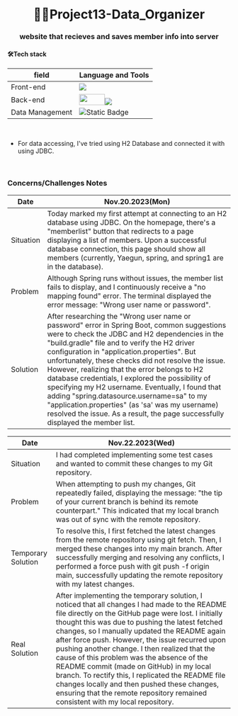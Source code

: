 <h1 align="center">🧑‍💻Project13-Data_Organizer</h1>
<h3 align="center">website that recieves and saves member info into server</h3>

<h4>🛠️Tech stack</h4>

|field|Language and Tools|
|-----|-----|
|Front-end|<img src="https://img.shields.io/badge/-HTML5-F05032?style=for-the-badge&logo=html5&logoColor=ffffff">|
|Back-end|<img src="https://github.com/YaegunKim/YaegunKim/assets/117888155/ccd0369e-f186-48e8-82b2-e336a3184bc8" width="58" height="25"><img src="https://img.shields.io/badge/spring-green?style=for-the-badge&logo=spring">|
|Data Management|![Static Badge](https://img.shields.io/badge/mySQL-FFB22B?style=for-the-badge&logo=mysql)|

<br>

- For data accessing, I've tried using H2 Database and connected it with using JDBC.


<br>
<h3>Concerns/Challenges Notes</h3>

|Date|Nov.20.2023(Mon)|
|-----|-----|
|Situation|Today marked my first attempt at connecting to an H2 database using JDBC. On the homepage, there's a "memberlist" button that redirects to a page displaying a list of members. Upon a successful database connection, this page should show all members (currently, Yaegun, spring, and spring1 are in the database).|
|Problem|Although Spring runs without issues, the member list fails to display, and I continuously receive a "no mapping found" error. The terminal displayed the error message: "Wrong user name or password".|
|Solution|After researching the "Wrong user name or password" error in Spring Boot, common suggestions were to check the JDBC and H2 dependencies in the "build.gradle" file and to verify the H2 driver configuration in "application.properties". But unfortunately, these checks did not resolve the issue. However, realizing that the error belongs to H2 database credentials, I explored the possibility of specifying my H2 username. Eventually, I found that adding "spring.datasource.username=sa" to my "application.properties" (as 'sa' was my username) resolved the issue. As a result, the page successfully displayed the member list.|

|Date|Nov.22.2023(Wed)|
|-----|-----|
|Situation|I had completed implementing some test cases and wanted to commit these changes to my Git repository.|
|Problem|When attempting to push my changes, Git repeatedly failed, displaying the message: "the tip of your current branch is behind its remote counterpart." This indicated that my local branch was out of sync with the remote repository.|
|Temporary Solution|To resolve this, I first fetched the latest changes from the remote repository using git fetch. Then, I merged these changes into my main branch. After successfully merging and resolving any conflicts, I performed a force push with git push -f origin main, successfully updating the remote repository with my latest changes.|
|Real Solution|After implementing the temporary solution, I noticed that all changes I had made to the README file directly on the GitHub page were lost. I initially thought this was due to pushing the latest fetched changes, so I manually updated the README again after force push. However, the issue recurred upon pushing another change. I then realized that the cause of this problem was the absence of the README commit (made on GitHub) in my local branch. To rectify this, I replicated the README file changes locally and then pushed these changes, ensuring that the remote repository remained consistent with my local repository.|
